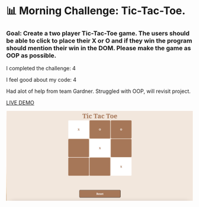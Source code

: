 # 📊 Morning Challenge: Tic-Tac-Toe.

### Goal: Create a two player Tic-Tac-Toe game. The users should be able to click to place their X or O and if they win the program should mention their win in the DOM. Please make the game as OOP as possible.

I completed the challenge: 4

I feel good about my code: 4

Had alot of help from team Gardner. Struggled with OOP, will revisit project.

<a href=https://tictactoe-daphnyemily.netlify.app/> LIVE DEMO </a>

<img src="https://github.com/daphnyemily/morning-challenge-tic-tac-toe/blob/answer/ticTacToeImg.png">
